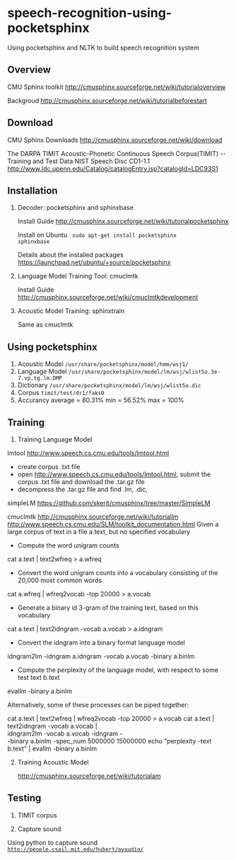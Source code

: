 speech-recognition-using-pocketsphinx
=====================================

Using pocketsphinx and NLTK to build speech recognition system

Overview
--------
   CMU Sphinx toolkit  http://cmusphinx.sourceforge.net/wiki/tutorialoverview

   Backgroud           http://cmusphinx.sourceforge.net/wiki/tutorialbeforestart 

Download
--------
   CMU Sphinx Downloads  http://cmusphinx.sourceforge.net/wiki/download
   
   The DARPA TIMIT Acoustic-Phonetic Continuous Speech Corpus(TIMIT) -- Training and Test Data NIST Speech Disc CD1-1.1
    http://www.ldc.upenn.edu/Catalog/catalogEntry.jsp?catalogId=LDC93S1


Installation
------------
1. Decoder: pocketsphinx and sphinxbase
   
   Install Guide  http://cmusphinx.sourceforge.net/wiki/tutorialpocketsphinx 

   Install on Ubuntu <code> sudo apt-get install pocketsphinx sphinxbase</code>
   
   Details about the installed packages https://launchpad.net/ubuntu/+source/pocketsphinx
  
2. Language Model Training Tool: cmuclmtk

   Install Guide http://cmusphinx.sourceforge.net/wiki/cmuclmtkdevelopment

3. Acoustic Model Training: sphinxtrain 

   Same as cmuclmtk 

Using pocketsphinx
------------------
1. Acoustic Model <code>/usr/share/pocketsphinx/model/hmm/wsj1/</code>
2. Language Model <code>/usr/share/pocketsphinx/model/lm/wsj/wlist5o.3e-7.vp.tg.lm.DMP</code>
3. Dictionary     <code>/usr/share/pocketsphinx/model/lm/wsj/wlist5o.dic</code>
4. Corpus <code>timit/test/dr1/faks0</code>
5. Accurancy  average = 80.31%   min = 56.52%  max = 100%

Training
---------
1. Training Language Model

  lmtool http://www.speech.cs.cmu.edu/tools/lmtool.html 
  + create corpus .txt file
  + open http://www.speech.cs.cmu.edu/tools/lmtool.html, submit the corpus .txt file and download the .tar.gz file
  + decompress the .tar.gz file and find .lm, .dic, 
 
  simpleLM  https://github.com/skerit/cmusphinx/tree/master/SimpleLM
 
  cmuclmtk  http://cmusphinx.sourceforge.net/wiki/tutoriallm
            http://www.speech.cs.cmu.edu/SLM/toolkit_documentation.html
  Given a large corpus of text in a file a.text, but no specified vocabulary
  + Compute the word unigram counts 

   cat a.text | text2wfreq > a.wfreq
  + Convert the word unigram counts into a vocabulary consisting of the 20,000 most common words 

   cat a.wfreq | wfreq2vocab -top 20000 > a.vocab
  + Generate a binary id 3-gram of the training text, based on this vocabulary

   cat a.text | text2idngram -vocab a.vocab > a.idngram
  + Convert the idngram into a binary format language model 

   idngram2lm -idngram a.idngram -vocab a.vocab -binary a.binlm
  + Compute the perplexity of the language model, with respect to some test text b.text

   evallm -binary a.binlm

   Alternatively, some of these processes can be piped together:

   cat a.text | text2wfreq | wfreq2vocab -top 20000 > a.vocab
   cat a.text | text2idngram -vocab a.vocab | \
   idngram2lm -vocab a.vocab -idngram - \
   -binary a.binlm -spec_num 5000000 15000000
   echo "perplexity -text b.text" | evallm -binary a.binlm 

2. Training Acoustic Model
  
   http://cmusphinx.sourceforge.net/wiki/tutorialam

Testing
---------
1. TIMIT corpus

2. Capture sound

Using python to capture sound <code>http://people.csail.mit.edu/hubert/pyaudio/</code>

